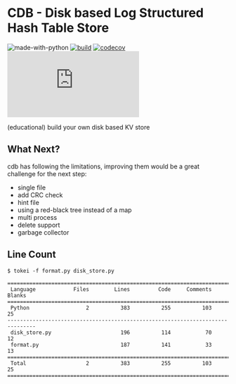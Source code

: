 # CDB - Disk based Log Structured Hash Table Store

![made-with-python](https://img.shields.io/badge/Made%20with-Python-1f425f.svg)
[![build](https://github.com/avinassh/cdb/actions/workflows/build.yml/badge.svg)](https://github.com/avinassh/cdb/actions/workflows/build.yml)
[![codecov](https://codecov.io/gh/avinassh/cdb/branch/master/graph/badge.svg?token=9SA8Q4L7AZ)](https://codecov.io/gh/avinassh/cdb)
[![GitHub license](https://badgen.net/github/license/Naereen/Strapdown.js)](https://github.com/avinassh/cdb/blob/master/LICENSE)

(educational) build your own disk based KV store

## What Next?

cdb has following the limitations, improving them would be a great challenge for the next step:

- single file
- add CRC check
- hint file 
- using a red-black tree instead of a map
- multi process 
- delete support
- garbage collector

## Line Count

```shell
$ tokei -f format.py disk_store.py

===============================================================================
 Language            Files        Lines         Code     Comments       Blanks
===============================================================================
 Python                  2          383          255          103           25
-------------------------------------------------------------------------------
 disk_store.py                      196          114           70           12
 format.py                          187          141           33           13
===============================================================================
 Total                   2          383          255          103           25
===============================================================================
```